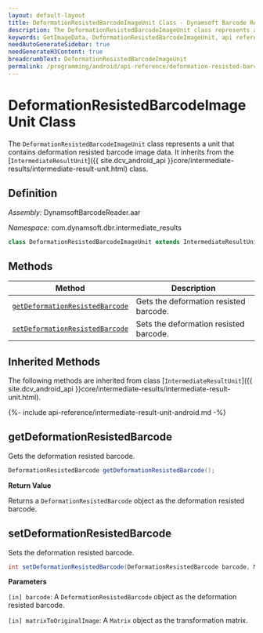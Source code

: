 ```yaml
---
layout: default-layout
title: DeformationResistedBarcodeImageUnit Class - Dynamsoft Barcode Reader Android Edition
description: The DeformationResistedBarcodeImageUnit class represents a unit that contains deformation resisted barcode image data. It inherits from the IntermediateResultUnit class.
keywords: GetImageData, DeformationResistedBarcodeImageUnit, api reference
needAutoGenerateSidebar: true
needGenerateH3Content: true
breadcrumbText: DeformationResistedBarcodeImageUnit
permalink: /programming/android/api-reference/deformation-resisted-barcode-image-unit.html
---
```


# DeformationResistedBarcodeImageUnit Class

The `DeformationResistedBarcodeImageUnit` class represents a unit that contains deformation resisted barcode image data. It inherits from the [`IntermediateResultUnit`]({{ site.dcv_android_api }}core/intermediate-results/intermediate-result-unit.html) class.

## Definition

*Assembly:* DynamsoftBarcodeReader.aar

*Namespace:* com.dynamsoft.dbr.intermediate_results

```java
class DeformationResistedBarcodeImageUnit extends IntermediateResultUnit
```

## Methods

| Method | Description |
| ------ | ----------- |
| [`getDeformationResistedBarcode`](#getdeformationresistedbarcode) | Gets the deformation resisted barcode. |
| [`setDeformationResistedBarcode`](#setdeformationresistedbarcode) | Sets the deformation resisted barcode. |

## Inherited Methods

The following methods are inherited from class [`IntermediateResultUnit`]({{ site.dcv_android_api }}core/intermediate-results/intermediate-result-unit.html).

{%- include api-reference/intermediate-result-unit-android.md -%}

## getDeformationResistedBarcode

Gets the deformation resisted barcode.

```java
DeformationResistedBarcode getDeformationResistedBarcode();
```

**Return Value**

Returns a `DeformationResistedBarcode` object as the deformation resisted barcode.

## setDeformationResistedBarcode

Sets the deformation resisted barcode.

```java
int setDeformationResistedBarcode(DeformationResistedBarcode barcode, Matrix matrixToOriginalImage);
```

**Parameters**

`[in] barcode`: A `DeformationResistedBarcode` object as the deformation resisted barcode.

`[in] matrixToOriginalImage`: A `Matrix` object as the transformation matrix.
